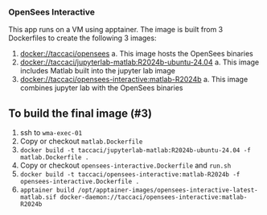 ### OpenSees Interactive

This app runs on a VM using apptainer. The image is built from 3 Dockerfiles to create the following 3 images:

1. [docker://taccaci/opensees](https://github.com/TACC/WMA-Tapis-Templates/blob/main/applications/opensees-express/opensees-interactive.Dockerfile)
    a. This image hosts the OpenSees binaries
2. [docker://taccaci/jupyterlab-matlab:R2024b-ubuntu-24.04](https://github.com/TACC/WMA-Tapis-Templates/blob/main/applications/opensees-interactive/matlab.Dockerfile)
    a. This image includes Matlab built into the jupyter lab image
3. [docker://taccaci/opensees-interactive:matlab-R2024b](https://github.com/TACC/WMA-Tapis-Templates/blob/main/applications/opensees-interactive/Dockerfile)
    a. This image combines jupyter lab with the OpenSees binaries

## To build the final image (#3)
1. ssh to `wma-exec-01`
2. Copy or checkout `matlab.Dockerfile`
3. `docker build -t taccaci/jupyterlab-matlab:R2024b-ubuntu-24.04 -f matlab.Dockerfile .`
4. Copy or checkout `opensees-interactive.Dockerfile` and `run.sh`
5. `docker build -t taccaci/opensees-interactive:matlab-R2024b -f opensees-interactive.Dockerfile .`
6. `apptainer build /opt/apptainer-images/opensees-interactive-latest-matlab.sif docker-daemon://taccaci/opensees-interactive:matlab-R2024b`

